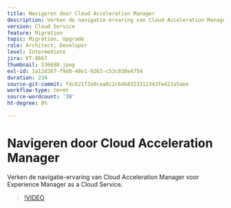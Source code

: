 ```yaml
---
title: Navigeren door Cloud Acceleration Manager
description: Verken de navigatie-ervaring van Cloud Acceleration Manager voor Experience Manager as a Cloud Service.
version: Cloud Service
feature: Migration
topic: Migration, Upgrade
role: Architect, Developer
level: Intermediate
jira: KT-8667
thumbnail: 336698.jpeg
exl-id: 1a12d267-f9d0-48e1-9263-c53c038e4754
duration: 234
source-git-commit: f4c621f3a9caa8c2c64b8323312343fe421a5aee
workflow-type: tm+mt
source-wordcount: '38'
ht-degree: 0%

---
```


# Navigeren door Cloud Acceleration Manager

Verken de navigatie-ervaring van Cloud Acceleration Manager voor Experience Manager as a Cloud Service.

>[!VIDEO](https://video.tv.adobe.com/v/336698?quality=12&learn=on)
